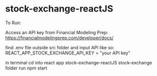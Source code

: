 # stock-exchange-reactJS

To Run: 

Access an API key from Financial Modeling Prep:
https://financialmodelingprep.com/developer/docs/

find .env file outside src folder and input API like so:
REACT_APP_STOCK_EXCHANGE_API_KEY = "your API key"

in terminal cd into react app stock-exchange-reactJS stock-exchange folder
run npm start
